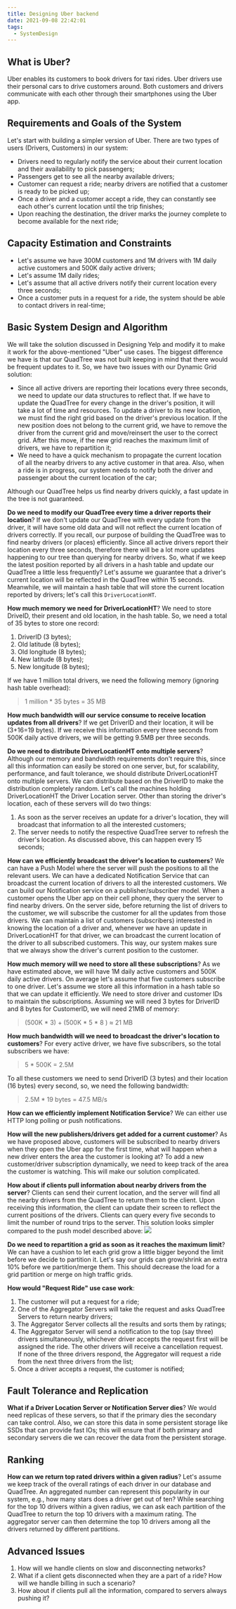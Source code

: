 ```yaml
---
title: Designing Uber backend
date: 2021-09-08 22:42:01
tags:
  - SystemDesign
---
```

## What is Uber?
Uber enables its customers to book drivers for taxi rides. Uber drivers use their personal cars to drive customers around. Both customers and drivers communicate with each other through their smartphones using the Uber app.

## Requirements and Goals of the System
Let's start with building a simpler version of Uber.
There are two types of users (Drivers, Customers) in our system:
- Drivers need to regularly notify the service about their current location and their availability to pick passengers;
- Passengers get to see all the nearby available drivers;
- Customer can request a ride; nearby drivers are notified that a customer is ready to be picked up;
- Once a driver and a customer accept a ride, they can constantly see each other's current location until the trip finishes;
- Upon reaching the destination, the driver marks the journey complete to become available for the next ride;

## Capacity Estimation and Constraints
- Let's assume we have 300M customers and 1M drivers with 1M daily active customers and 500K daily active drivers;
- Let's assume 1M daily rides;
- Let's assume that all active drivers notify their current location every three seconds;
- Once a customer puts in a request for a ride, the system should be able to contact drivers in real-time;

<!--more-->
## Basic System Design and Algorithm
We will take the solution discussed in Designing Yelp and modify it to make it work for the above-mentioned "Uber" use cases. The biggest difference we have is that our QuadTree was not built keeping in mind that there would be frequent updates to it. So, we have two issues with our Dynamic Grid solution:
- Since all active drivers are reporting their locations every three seconds, we need to update our data structures to reflect that. If we have to update the QuadTree for every change in the driver's position, it will take a lot of time and resources. To update a driver to its new location, we must find the right grid based on the driver's previous location. If the new position does not belong to the current grid, we have to remove the driver from the current grid and move/reinsert the user to the correct grid. After this move, if the new grid reaches the maximum limit of drivers, we have to repartition it;
- We need to have a quick mechanism to propagate the current location of all the nearby drivers to any active customer in that area. Also, when a ride is in progress, our system needs to notify both the driver and passenger about the current location of the car;

Although our QuadTree helps us find nearby drivers quickly, a fast update in the tree is not guaranteed.

**Do we need to modify our QuadTree every time a driver reports their location**? If we don't update our QuadTree with every update from the driver, it will have some old data and will not reflect the current location of drivers correctly. If you recall, our purpose of building the QuadTree was to find nearby drivers (or places) efficiently. Since all active drivers report their location every three seconds, therefore there will be a lot more updates happening to our tree than querying for nearby drivers. So, what if we keep the latest position reported by all drivers in a hash table and update our QuadTree a little less frequently? Let's assume we guarantee that a driver's current location will be reflected in the QuadTree within 15 seconds. Meanwhile, we will maintain a hash table that will store the current location reported by drivers; let's call this `DriverLocationHT`.

**How much memory we need for DriverLocationHT**? We need to store DriveID, their present and old location, in the hash table. So, we need a total of 35 bytes to store one record:
1. DriverID (3 bytes);
2. Old latitude (8 bytes);
3. Old longitude (8 bytes);
4. New latitude (8 bytes);
5. New longitude (8 bytes);

If we have 1 million total drivers, we need the following memory (ignoring hash table overhead):
> 1 million * 35 bytes = 35 MB

**How much bandwidth will our service consume to receive location updates from all drivers**? If we get DriverID and their location, it will be (3+16=19 bytes). If we receive this information every three seconds from 500K daily active drivers, we will be getting 9.5MB per three seconds.

**Do we need to distribute DriverLocationHT onto multiple servers**? Although our memory and bandwidth requirements don't require this, since all this information can easily be stored on one server, but, for scalability, performance, and fault tolerance, we should distribute DriverLocationHT onto multiple servers. We can distribute based on the DriverID to make the distribution completely random. Let's call the machines holding DriverLocationHT the Driver Location server. Other than storing the driver's location, each of these servers will do two things:
1. As soon as the server receives an update for a driver's location, they will broadcast that information to all the interested customers;
2. The server needs to notify the respective QuadTree server to refresh the driver's location. As discussed above, this can happen every 15 seconds;

**How can we efficiently broadcast the driver's location to customers**? We can have a Push Model where the server will push the positions to all the relevant users. We can have a dedicated Notification Service that can broadcast the current location of drivers to all the interested customers. We can build our Notification service on a publisher/subscriber model. When a customer opens the Uber app on their cell phone, they query the server to find nearby drivers. On the server side, before returning the list of drivers to the customer, we will subscribe the customer for all the updates from those drivers. We can maintain a list of customers (subscribers) interested in knowing the location of a driver and, whenever we have an update in DriverLocationHT for that driver, we can broadcast the current location of the driver to all subscribed customers. This way, our system makes sure that we always show the driver's current position to the customer.

**How much memory will we need to store all these subscriptions**? As we have estimated above, we will have 1M daily active customers and 500K daily active drivers. On average let's assume that five customers subscribe to one driver. Let's assume we store all this information in a hash table so that we can update it efficiently. We need to store driver and customer IDs to maintain the subscriptions. Assuming we will need 3 bytes for DriverID and 8 bytes for CustomerID, we will need 21MB of memory:
> (500K * 3) + (500K * 5 * 8 ) ≈ 21 MB

**How much bandwidth will we need to broadcast the driver's location to customers**? For every active driver, we have five subscribers, so the total subscribers we have:
> 5 * 500K = 2.5M

To all these customers we need to send DriverID (3 bytes) and their location (16 bytes) every second, so, we need the following bandwidth:
> 2.5M * 19 bytes = 47.5 MB/s

**How can we efficiently implement Notification Service**? We can either use HTTP long polling or push notifications.

**How will the new publishers/drivers get added for a current customer**? As we have proposed above, customers will be subscribed to nearby drivers when they open the Uber app for the first time, what will happen when a new driver enters the area the customer is looking at? To add a new customer/driver subscription dynamically, we need to keep track of the area the customer is watching. This will make our solution complicated.

**How about if clients pull information about nearby drivers from the server**? Clients can send their current location, and the server will find all the nearby drivers from the QuadTree to return them to the client. Upon receiving this information, the client can update their screen to reflect the current positions of the drivers. Clients can query every five seconds to limit the number of round trips to the server. This solution looks simpler compared to the push model described above:
![](https://github.com/wangleileichina/HexoPosts/raw/master/SystemDesign/Designing-Uber-backend/65.png)

**Do we need to repartition a grid as soon as it reaches the maximum limit**? We can have a cushion to let each grid grow a little bigger beyond the limit before we decide to partition it. Let's say our grids can grow/shrink an extra 10% before we partition/merge them. This should decrease the load for a grid partition or merge on high traffic grids.

**How would "Request Ride" use case work**:
1. The customer will put a request for a ride;
2. One of the Aggregator Servers will take the request and asks QuadTree Servers to return nearby drivers;
3. The Aggregator Server collects all the results and sorts them by ratings;
4. The Aggregator Server will send a notification to the top (say three) drivers simultaneously, whichever driver accepts the request first will be assigned the ride. The other drivers will receive a cancellation request. If none of the three drivers respond, the Aggregator will request a ride from the next three drivers from the list;
5. Once a driver accepts a request, the customer is notified;

## Fault Tolerance and Replication
**What if a Driver Location Server or Notification Server dies**? We would need replicas of these servers, so that if the primary dies the secondary can take control. Also, we can store this data in some persistent storage like SSDs that can provide fast IOs; this will ensure that if both primary and secondary servers die we can recover the data from the persistent storage.

## Ranking
**How can we return top rated drivers within a given radius**? Let's assume we keep track of the overall ratings of each driver in our database and QuadTree. An aggregated number can represent this popularity in our system, e.g., how many stars does a driver get out of ten? While searching for the top 10 drivers within a given radius, we can ask each partition of the QuadTree to return the top 10 drivers with a maximum rating. The aggregator server can then determine the top 10 drivers among all the drivers returned by different partitions.

## Advanced Issues
1. How will we handle clients on slow and disconnecting networks?
2. What if a client gets disconnected when they are a part of a ride? How will we handle billing in such a scenario?
3. How about if clients pull all the information, compared to servers always pushing it?
